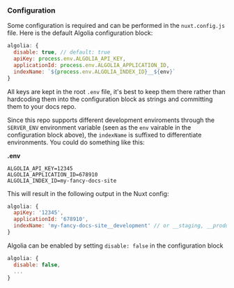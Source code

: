 ### Configuration

Some configuration is required and can be performed in the `nuxt.config.js` file. Here is the default Algolia configuration block:

```js
algolia: {
  disable: true, // default: true
  apiKey: process.env.ALGOLIA_API_KEY,
  applicationId: process.env.ALGOLIA_APPLICATION_ID,
  indexName: `${process.env.ALGOLIA_INDEX_ID}__${env}`
}
```

All keys are kept in the root `.env` file, it's best to keep them there rather than hardcoding them into the configuration block as strings and committing them to your docs repo.

Since this repo supports different development enviroments through the `SERVER_ENV` environment variable (seen as the `env` vairable in the configuration block above), the `indexName` is suffixed to differentiate environments. You could do something like this:

**.env**
```
ALGOLIA_API_KEY=12345
ALGOLIA_APPLICATION_ID=678910
ALGOLIA_INDEX_ID=my-fancy-docs-site
```

This will result in the following output in the Nuxt config:

```js
algolia: {
  apiKey: '12345',
  applicationId: '678910',
  indexName: 'my-fancy-docs-site__development' // or __staging, __production, etc.
}
```

Algolia can be enabled by setting `disable: false` in the configuration block

```js
algolia: {
  disable: false,
  ...
}
```

